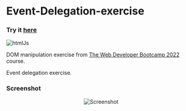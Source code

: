 # Event-Delegation-exercise

### Try it [here](https://guillaumeauger85.github.io/Event-Delegation-exercise/)

![htmlJs](https://user-images.githubusercontent.com/49698792/181611609-02f912a9-effc-4cfe-9fd0-130a6ed39480.png)

DOM manipulation exercise from [The Web Developer Bootcamp 2022](https://www.udemy.com/course/the-web-developer-bootcamp/) course.

Event delegation exercise.

### Screenshot

<p align="center">
  <img src="https://user-images.githubusercontent.com/49698792/181615758-0566869a-498b-4a14-a66d-8c187bb16fb7.PNG" alt="Screenshot">
</p>

